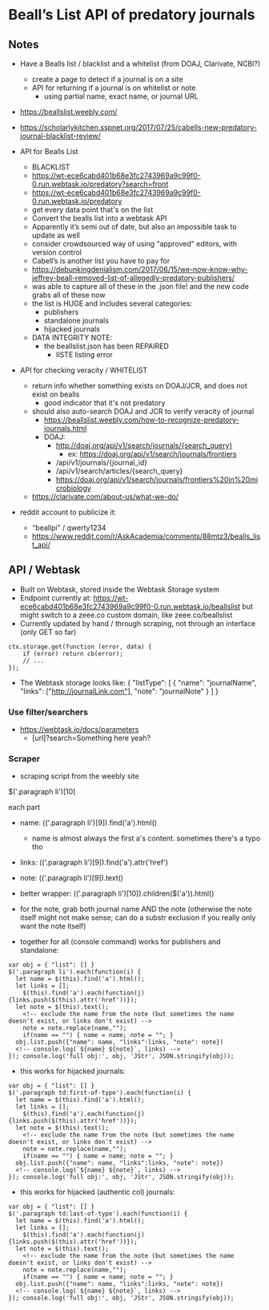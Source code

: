 

# Beall’s List API of predatory journals 

## Notes

<!-- 
    https://tomasz.janczuk.org/2017/09/auth0-webtasks-and-node-8.html
    Node 8 account: https://sandbox.auth0-extend.com/edit/wt-ece6cabd401b68e3fc2743969a9c99f0-0#webtaskName=whatnode&token=eyJhbGciOiJIUzI1NiIsImtpZCI6IjIifQ.eyJqdGkiOiI4YzY4ZDJmMjYwMDU0NTNkYjY0NGEyMzIwY2JhMDdiZCIsImlhdCI6MTUyMjEyOTQwOCwiY2EiOlsiOTAwNzMzNGRiMDhjNGQ2M2E0MTNjZGFmM2YzYjYxNGMiXSwiZGQiOjEsInRlbiI6Ii9ed3QtZWNlNmNhYmQ0MDFiNjhlM2ZjMjc0Mzk2OWE5Yzk5ZjAtWzAtMV0kLyJ9.ymHJbNAlOM849Ue7iutsM9q54cM6yoPC0kE48ljaWg8

    - same password/email as before 
 -->

- Have a Bealls list / blacklist and a whitelist (from DOAJ, Clarivate, NCBI?)
  - create a page to detect if a journal is on a site
  - API for returning if a journal is on whitelist or note
    - using partial name, exact name, or journal URL


- https://beallslist.weebly.com/
- https://scholarlykitchen.sspnet.org/2017/07/25/cabells-new-predatory-journal-blacklist-review/

- API for Bealls List
  - BLACKLIST
  - https://wt-ece6cabd401b68e3fc2743969a9c99f0-0.run.webtask.io/predatory?search=front
  - https://wt-ece6cabd401b68e3fc2743969a9c99f0-0.run.webtask.io/predatory
  - get every data point that's on the list
  - Convert the bealls list into a webtask API
  - Apparently it’s semi out of date, but also an impossible task to update as well
  - consider crowdsourced way of using "approved" editors, with version control
  - Cabell’s is another list you have to pay for
  - https://debunkingdenialism.com/2017/06/15/we-now-know-why-jeffrey-beall-removed-list-of-allegedly-predatory-publishers/
  - was able to capture all of these in the .json file! and the new code grabs all of these now
  - the list is HUGE and includes several categories:
    - publishers
    - standalone journals
    - hijacked journals
  - DATA INTEGRITY NOTE:
    - the beallslist.json has been REPAIRED
      - IISTE listing error

- API for checking veracity / WHITELIST
  - return info whether something exists on DOAJ/JCR, and does not exist on bealls
    - good indicator that it's not predatory
  - should also auto-search DOAJ and JCR to verify veracity of journal
    - https://beallslist.weebly.com/how-to-recognize-predatory-journals.html
    - DOAJ:
      - http://doaj.org/api/v1/search/journals/{search_query}
        - ex: https://doaj.org/api/v1/search/journals/frontiers
      - /api/v1/journals/{journal_id}
      - /api/v1/search/articles/{search_query}
      - https://doaj.org/api/v1/search/journals/frontiers%20in%20microbiology
  - https://clarivate.com/about-us/what-we-do/


- reddit account to publicize it:
  - "beallpi" / qwerty1234
  - https://www.reddit.com/r/AskAcademia/comments/88mtz3/bealls_list_api/








## API / Webtask

- Built on Webtask, stored inside the Webtask Storage system
- Endpoint currently at: https://wt-ece6cabd401b68e3fc2743969a9c99f0-0.run.webtask.io/beallslist but might switch to a zeee.co custom domain, like zeee.co/beallslist
- Currently updated by hand / through scraping, not through an interface (only GET so far)

~~~
ctx.storage.get(function (error, data) {
    if (error) return cb(error);
    // ...
});
~~~

- The Webtask storage looks like:
{
  "listType": [
    {
      "name": "journalName",
      "links": ["http://journalLink.com"],
      "note": "journalNote"
    }
  ]
}


### Use filter/searchers

- https://webtask.io/docs/parameters
  - [url]?search=Something here yeah?



### Scraper
- scraping script from the weebly site

$('.paragraph li')[10]

each part
- name:  $($('.paragraph li')[9]).find('a').html()
  - name is almost always the first a's content. sometimes there's a typo tho
- links:  $($('.paragraph li')[9]).find('a').attr('href') 
- note:  $($('.paragraph li')[9]).text()

- better wrapper: $($('.paragraph li')[10]).children($('a')).html()
- for the note, grab both journal name AND the note (otherwise the note itself might not make sense; can do a substr exclusion if you really only want the note itself)

- together for all (console command) works for publishers and standalone:

~~~
var obj = { "list": [] }
$('.paragraph li').each(function(i) {
  let name = $(this).find('a').html();
  let links = [];
    $(this).find('a').each(function(j){links.push($(this).attr('href'))});
  let note = $(this).text();
    <!-- exclude the name from the note (but sometimes the name doesn't exist, or links don't exist) -->
    note = note.replace(name,"");
    if(name == "") { name = name; note = ""; }
  obj.list.push({"name": name, "links":links, "note": note})
  <!-- console.log(`${name} ${note}`, links) -->
}); console.log('full obj:', obj, 'JStr', JSON.stringify(obj));
~~~

- this works for hijacked journals:

~~~
var obj = { "list": [] }
$('.paragraph td:first-of-type').each(function(i) {
  let name = $(this).find('a').html();
  let links = [];
    $(this).find('a').each(function(j){links.push($(this).attr('href'))});
  let note = $(this).text();
    <!-- exclude the name from the note (but sometimes the name doesn't exist, or links don't exist) -->
    note = note.replace(name,"");
    if(name == "") { name = name; note = ""; }
  obj.list.push({"name": name, "links":links, "note": note})
  <!-- console.log(`${name} ${note}`, links) -->
}); console.log('full obj:', obj, 'JStr', JSON.stringify(obj));
~~~


- this works for hijacked (authentic col) journals:

~~~
var obj = { "list": [] }
$('.paragraph td:last-of-type').each(function(i) {
  let name = $(this).find('a').html();
  let links = [];
    $(this).find('a').each(function(j){links.push($(this).attr('href'))});
  let note = $(this).text();
    <!-- exclude the name from the note (but sometimes the name doesn't exist, or links don't exist) -->
    note = note.replace(name,"");
    if(name == "") { name = name; note = ""; }
  obj.list.push({"name": name, "links":links, "note": note})
  <!-- console.log(`${name} ${note}`, links) -->
}); console.log('full obj:', obj, 'JStr', JSON.stringify(obj));
~~~










